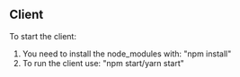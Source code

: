 ## Client

To start the client:
1. You need to install the node_modules with: "npm install"
2. To run the client use: "npm start/yarn start"